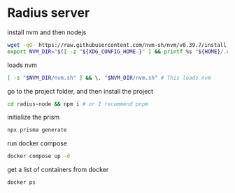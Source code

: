 # Radius server

install nvm and then nodejs
```bash
wget -qO- https://raw.githubusercontent.com/nvm-sh/nvm/v0.39.7/install.sh | bash
export NVM_DIR="$([ -z "${XDG_CONFIG_HOME-}" ] && printf %s "${HOME}/.nvm" || printf %s "${XDG_CONFIG_HOME}/nvm")"
```

loads nvm
```bash
[ -s "$NVM_DIR/nvm.sh" ] && \. "$NVM_DIR/nvm.sh" # This loads nvm
```

go to the project folder, and then install the project
```bash
cd radius-node && npm i # or I recommend pnpm
```

initialize the prism
```bash
npx prisma generate
```

run docker compose
```bash
docker compose up -d
```

get a list of containers from docker
```bash
docker ps
```